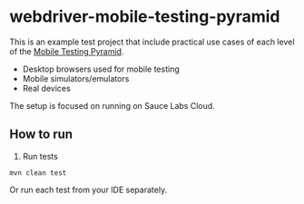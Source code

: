 # webdriver-mobile-testing-pyramid

This is an example test project that include practical use cases of each level of the [Mobile Testing Pyramid](http://elementalselenium.com/tips/71-mobile-testing-pyramid).

- Desktop browsers used for mobile testing
- Mobile simulators/emulators
- Real devices

The setup is focused on running on Sauce Labs Cloud.

## How to run

1. Run tests
```
mvn clean test
```
Or run each test from your IDE separately.

